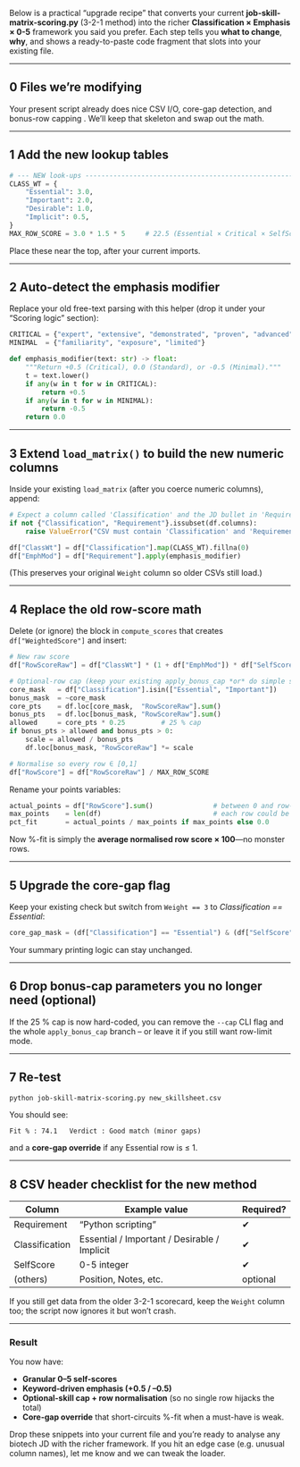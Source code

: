 Below is a practical “upgrade recipe” that converts your current **job-skill-matrix-scoring.py** (3-2-1 method) into the richer **Classification × Emphasis × 0-5** framework you said you prefer.
Each step tells you **what to change**, **why**, and shows a ready-to-paste code fragment that slots into your existing file.

---

## 0  Files we’re modifying

Your present script already does nice CSV I/O, core-gap detection, and bonus-row capping . We’ll keep that skeleton and swap out the math.

---

## 1  Add the new lookup tables

```python
# --- NEW look-ups ---------------------------------------------------------
CLASS_WT = {
    "Essential": 3.0,
    "Important": 2.0,
    "Desirable": 1.0,
    "Implicit": 0.5,
}
MAX_ROW_SCORE = 3.0 * 1.5 * 5     # 22.5 (Essential × Critical × SelfScore=5)
```

Place these near the top, after your current imports.

---

## 2  Auto-detect the emphasis modifier

Replace your old free-text parsing with this helper (drop it under your “Scoring logic” section):

```python
CRITICAL = {"expert", "extensive", "demonstrated", "proven", "advanced"}
MINIMAL  = {"familiarity", "exposure", "limited"}

def emphasis_modifier(text: str) -> float:
    """Return +0.5 (Critical), 0.0 (Standard), or -0.5 (Minimal)."""
    t = text.lower()
    if any(w in t for w in CRITICAL):
        return +0.5
    if any(w in t for w in MINIMAL):
        return -0.5
    return 0.0
```

---

## 3  Extend `load_matrix()` to build the new numeric columns

Inside your existing `load_matrix` (after you coerce numeric columns), append:

```python
# Expect a column called 'Classification' and the JD bullet in 'Requirement'
if not {"Classification", "Requirement"}.issubset(df.columns):
    raise ValueError("CSV must contain 'Classification' and 'Requirement' columns.")

df["ClassWt"] = df["Classification"].map(CLASS_WT).fillna(0)
df["EmphMod"] = df["Requirement"].apply(emphasis_modifier)
```

(This preserves your original `Weight` column so older CSVs still load.)

---

## 4  Replace the old row-score math

Delete (or ignore) the block in `compute_scores` that creates `df["WeightedScore"]`  and insert:

```python
# New raw score
df["RowScoreRaw"] = df["ClassWt"] * (1 + df["EmphMod"]) * df["SelfScore"]

# Optional-row cap (keep your existing apply_bonus_cap *or* do simple scaling)
core_mask   = df["Classification"].isin(["Essential", "Important"])
bonus_mask  = ~core_mask
core_pts    = df.loc[core_mask,  "RowScoreRaw"].sum()
bonus_pts   = df.loc[bonus_mask, "RowScoreRaw"].sum()
allowed     = core_pts * 0.25         # 25 % cap
if bonus_pts > allowed and bonus_pts > 0:
    scale = allowed / bonus_pts
    df.loc[bonus_mask, "RowScoreRaw"] *= scale

# Normalise so every row ∈ [0,1]
df["RowScore"] = df["RowScoreRaw"] / MAX_ROW_SCORE
```

Rename your points variables:

```python
actual_points = df["RowScore"].sum()               # between 0 and row-count
max_points    = len(df)                            # each row could be 1.0
pct_fit       = actual_points / max_points if max_points else 0.0
```

Now %-fit is simply the **average normalised row score × 100**—no monster rows.

---

## 5  Upgrade the core-gap flag

Keep your existing check but switch from `Weight == 3` to *Classification == Essential*:

```python
core_gap_mask = (df["Classification"] == "Essential") & (df["SelfScore"] <= 1)
```

Your summary printing logic can stay unchanged.

---

## 6  Drop bonus-cap parameters you no longer need (optional)

If the 25 % cap is now hard-coded, you can remove the `--cap` CLI flag and the whole `apply_bonus_cap` branch – or leave it if you still want row-limit mode.

---

## 7  Re-test

```bash
python job-skill-matrix-scoring.py new_skillsheet.csv
```

You should see:

```
Fit % : 74.1   Verdict : Good match (minor gaps)
```

and a **core-gap override** if any Essential row is ≤ 1.

---

## 8  CSV header checklist for the new method

| Column         | Example value                                | Required? |
| -------------- | -------------------------------------------- | --------- |
| Requirement    | “Python scripting”                           | ✔         |
| Classification | Essential / Important / Desirable / Implicit | ✔         |
| SelfScore      | 0-5 integer                                  | ✔         |
| (others)       | Position, Notes, etc.                        | optional  |

If you still get data from the older 3-2-1 scorecard, keep the `Weight` column too; the script now ignores it but won’t crash.

---

### Result

You now have:

* **Granular 0–5 self-scores**
* **Keyword-driven emphasis (+0.5 / –0.5)**
* **Optional-skill cap + row normalisation** (so no single row hijacks the total)
* **Core-gap override** that short-circuits %-fit when a must-have is weak.

Drop these snippets into your current file and you’re ready to analyse any biotech JD with the richer framework. If you hit an edge case (e.g. unusual column names), let me know and we can tweak the loader.
